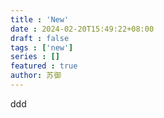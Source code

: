 ```yaml
---
title : 'New'
date : 2024-02-20T15:49:22+08:00
draft : false
tags : ['new']
series : []
featured : true
author: 苏御
---
```

ddd